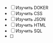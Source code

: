 - [ ] Изучить DOKER 
- [ ] Изучить CSS
- [ ] Изучить JSON
- [ ] Изучить HTML
- [ ] Изучить SQL
- [ ] 